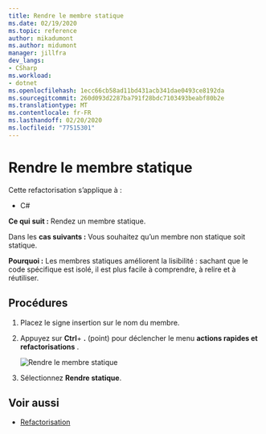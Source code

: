 ```yaml
---
title: Rendre le membre statique
ms.date: 02/19/2020
ms.topic: reference
author: mikadumont
ms.author: midumont
manager: jillfra
dev_langs:
- CSharp
ms.workload:
- dotnet
ms.openlocfilehash: 1ecc66cb58ad11bd431acb341dae0493ce8192da
ms.sourcegitcommit: 260d093d2287ba791f28bdc7103493beabf80b2e
ms.translationtype: MT
ms.contentlocale: fr-FR
ms.lasthandoff: 02/20/2020
ms.locfileid: "77515301"
---
```

# <a name="make-member-static"></a>Rendre le membre statique

Cette refactorisation s’applique à :

- C#

**Ce qui suit :** Rendez un membre statique.

Dans les **cas suivants :** Vous souhaitez qu’un membre non statique soit statique.

**Pourquoi :** Les membres statiques améliorent la lisibilité : sachant que le code spécifique est isolé, il est plus facile à comprendre, à relire et à réutiliser. 

## <a name="how-to"></a>Procédures

1. Placez le signe insertion sur le nom du membre.

2. Appuyez sur **Ctrl**+ **.** (point) pour déclencher le menu **actions rapides et refactorisations** .

   ![Rendre le membre statique](media/make-member-static.png)

3. Sélectionnez **Rendre statique**.

## <a name="see-also"></a>Voir aussi

- [Refactorisation](../refactoring-in-visual-studio.md)
